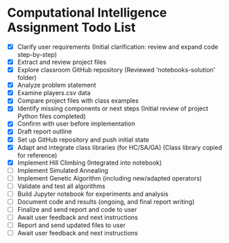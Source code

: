 # Computational Intelligence Assignment Todo List

- [x] Clarify user requirements (Initial clarification: review and expand code step-by-step)
- [x] Extract and review project files
- [x] Explore classroom GitHub repository (Reviewed 'notebooks-solution' folder)
- [x] Analyze problem statement
- [x] Examine players.csv data
- [x] Compare project files with class examples
- [x] Identify missing components or next steps (Initial review of project Python files completed)
- [x] Confirm with user before implementation
- [x] Draft report outline
- [x] Set up GitHub repository and push initial state
- [x] Adapt and integrate class libraries (for HC/SA/GA) (Class library copied for reference)
- [x] Implement Hill Climbing (Integrated into notebook)
- [ ] Implement Simulated Annealing
- [ ] Implement Genetic Algorithm (including new/adapted operators)
- [ ] Validate and test all algorithms
- [ ] Build Jupyter notebook for experiments and analysis
- [ ] Document code and results (ongoing, and final report writing)
- [ ] Finalize and send report and code to user
- [ ] Await user feedback and next instructions
- [ ] Report and send updated files to user
- [ ] Await user feedback and next instructions
